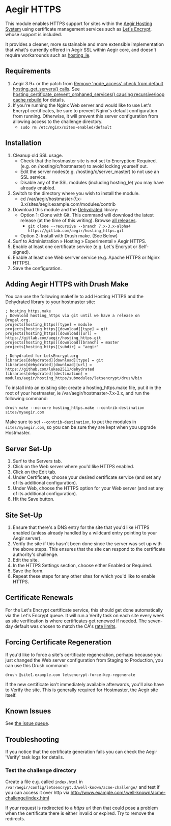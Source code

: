 # Aegir HTTPS

This module enables HTTPS support for sites within the [Aegir Hosting System](http://www.aegirproject.org/) using certificate management services such as [Let's Encrypt](https://letsencrypt.org/), whose support is included.

It provides a cleaner, more sustainable and more extensible implementation that what's currently offered in Aegir SSL within Aegir core, and doesn't require workarounds such as [hosting_le](https://github.com/omega8cc/hosting_le).

## Requirements

1. Aegir 3.9+ or the patch from [Remove 'node_access' check from default hosting_get_servers() calls](https://www.drupal.org/node/2824329#comment-11772591).  See [hosting_certificate_prevent_orphaned_services() causing recursive/loop cache rebuild](https://gitlab.com/aegir/hosting_https/issues/7) for details.
2. If you're running the Nginx Web server and would like to use Let's Encrypt certificates, be sure to prevent Nginx's default configuration from running.  Otherwise, it will prevent this server configuration from allowing access to the challenge directory.
    * `sudo rm /etc/nginx/sites-enabled/default`

## Installation

1. Cleanup old SSL usage.
    * Check that the hostmaster site is not set to Encryption: Required. (e.g. on /hosting/c/hostmaster) to avoid locking yourself out.
    * Edit the server nodes(e.g. /hosting/c/server_master) to not use an SSL service.
    * Disable any of the SSL modules (including hosting_le) you may have already enabled.
2. Switch to the directory where you wish to install the module.
    * cd /var/aegir/hostmaster-7.x-3.x/sites/aegir.example.com/modules/contrib
3. Download this module and the [Dehydrated](https://github.com/lukas2511/dehydrated) library:
    * Option 1: Clone with Git. This command will download the latest release (at the time of this writing). Browse [all releases](https://gitlab.com/aegir/hosting_https/tags).
        * `git clone --recursive --branch 7.x-3.x-alpha4 https://gitlab.com/aegir/hosting_https.git`
    * Option 2: Install with Drush make. (See Below)
4. Surf to Administration » Hosting » Experimental » Aegir HTTPS.
5. Enable at least one certificate service (e.g. Let's Encrypt or Self-signed).
6. Enable at least one Web serrver service (e.g. Apache HTTPS or Nginx HTTPS).
7. Save the configuration.

## Adding Aegir HTTPS with Drush Make

You can use the following makefile to add Hosting HTTPS and the Dehydrated library to your hostmaster site:

```
; hosting_https.make
; Download hosting_https via git until we have a release on Drupal.org.
projects[hosting_https][type] = module
projects[hosting_https][download][type] = git
projects[hosting_https][download][url] = https://gitlab.com/aegir/hosting_https.git
projects[hosting_https][download][branch] = master
projects[hosting_https][subdir] = "aegir"

; Dehydrated for LetsEncrypt.org
libraries[dehydrated][download][type] = git
libraries[dehydrated][download][url] = https://github.com/lukas2511/dehydrated
libraries[dehydrated][destination] = modules/aegir/hosting_https/submodules/letsencrypt/drush/bin
```

To install into an existing site: create a hosting_https.make file, put it in the root of your hostmaster, ie /var/aegir/hostmaster-7.x-3.x, and run the following command:

```
drush make --no-core hosting_https.make --contrib-destination sites/myaegir.com
```

Make sure to set `--contrib-destination`, to put the modules in `sites/myaegir.com`, so you can be sure they are kept when you upgrade Hostmaster.

## Server Set-Up

1. Surf to the Servers tab.
2. Click on the Web server where you'd like HTTPS enabled.
3. Click on the Edit tab.
4. Under Certificate, choose your desired certificate service (and set any of its additional configuration).
5. Under Web, choose the HTTPS option for your Web server (and set any of its additional configuration).
6. Hit the Save button.

## Site Set-Up

1. Ensure that there's a DNS entry for the site that you'd like HTTPS enabled (unless already handled by a wildcard entry pointing to your Aegir server).
2. Verify the site if this hasn't been done since the server was set up with the above steps.  This ensures that the site can respond to the certificate authority's challenge.
3. Edit the site.
4. In the HTTPS Settings section, choose either Enabled or Required.
5. Save the form.
6. Repeat these steps for any other sites for which you'd like to enable HTTPS.

## Certificate Renewals

For the Let's Encrypt certificate service, this should get done automatically via the Let's Encrypt queue. It will run a Verify task on each site every week as site verification is where certificates get renewed if needed. The seven-day default was chosen to match the CA's [rate limits](https://letsencrypt.org/docs/rate-limits/).

## Forcing Certificate Regeneration

If you'd like to force a site's certificate regeneration, perhaps because you just changed the Web server configuration from Staging to Production, you can use this Drush command:

`drush @site1.example.com letsencrypt-force-key-regenerate`

If the new certificate isn't immediately available afterwards, you'll also have to Verify the site.  This is generally required for Hostmaster, the Aegir site itself.

## Known Issues

See [the issue queue](https://gitlab.com/aegir/hosting_https/issues).

## Troubleshooting

If you notice that the certificate generation fails you can check the Aegir 'Verify' task logs for details.

### Test the challenge directory

Create a file e.g. called `index.html` in `/var/aegir/config/letsencrypt.d/well-known/acme-challenge/` and test if you can access it over http via http://www.example.com/.well-known/acme-challenge/index.html

If your request is redirected to a *https* url then that could pose a problem when the certificate there is either invalid or expired. Try to remove the redirects.
